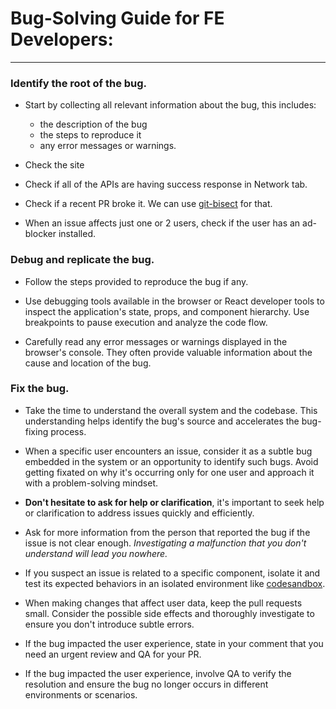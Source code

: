 # Bug-Solving Guide for FE Developers:

---

### Identify the root of the bug.

-   Start by collecting all relevant information about the bug, this includes:
    -   the description of the bug
    -   the steps to reproduce it
    -   any error messages or warnings.

-   Check the site

-   Check if all of the APIs are having success response in Network tab.

-   Check if a recent PR broke it. We can use [git-bisect](https://git-scm.com/docs/git-bisect) for that.

-   When an issue affects just one or 2 users, check if the user has an ad-blocker installed.

### Debug and replicate the bug.

-   Follow the steps provided to reproduce the bug if any.

-   Use debugging tools available in the browser or React developer tools to inspect the application's state, props, and component hierarchy. Use breakpoints to pause execution and analyze the code flow.

-   Carefully read any error messages or warnings displayed in the browser's console. They often provide valuable information about the cause and location of the bug.

### Fix the bug.

-   Take the time to understand the overall system and the codebase. This understanding helps identify the bug's source and accelerates the bug-fixing process.

-   When a specific user encounters an issue, consider it as a subtle bug embedded in the system or an opportunity to identify such bugs. Avoid getting fixated on why it's occurring only for one user and approach it with a problem-solving mindset.

-   **Don't hesitate to ask for help or clarification**, it's important to seek help or clarification to address issues quickly and efficiently.

-   Ask for more information from the person that reported the bug if the issue is not clear enough. *Investigating a malfunction that you don't understand will lead you nowhere.*

-   If you suspect an issue is related to a specific component, isolate it and test its expected behaviors in an isolated environment like [codesandbox](https://codesandbox.io/).

-   When making changes that affect user data, keep the pull requests small. Consider the possible side effects and thoroughly investigate to ensure you don't introduce subtle errors.

-   If the bug impacted the user experience, state in your comment that you need an urgent review and QA for your PR.

-   If the bug impacted the user experience, involve QA to verify the resolution and ensure the bug no longer occurs in different environments or scenarios.

